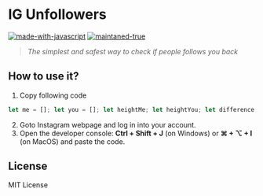 # IG Unfollowers
[![made-with-javascript](https://img.shields.io/badge/made_with-javasript-goldenrod
)](https://www.javascript.com)
[![maintaned-true](https://img.shields.io/badge/maintaned-true-seagreen
)](https://github.com/roma-marshall)
>_The simplest and safest  way to check if people follows you back_


##  How to use it?
1. Copy following code
   
```js
let me = []; let you = []; let heightMe; let heightYou; let difference; let username = window.location.href.slice(25); let meCount = Number(document.querySelector(`[href="${username}following/"] span`).textContent); let youCount = Number(document.querySelector(`[href="${username}followers/"] span`).textContent); const getFollowing = () => { document.querySelector(`[href="${username}following/"]`).click(); setTimeout(() => { document.querySelector('._aano div div').setAttribute('id', 'me'); const meTimer = setInterval(() => { if (document.querySelector('#me')) { heightMe = document.querySelector('#me').scrollHeight; document.querySelector('#me').scrollIntoView({block: 'end'}); if (heightMe === document.querySelector('#me').scrollHeight) { document.querySelectorAll('#me div a[role="link"] span').forEach((element, i) => { me[i] = element.textContent; }); if (me.length === meCount) { getFollowers(); clearInterval(meTimer); } } } }, 1500); }, 5000); }; const getFollowers = () => { document.querySelector(`[href="${username}followers/"]`).click(); setTimeout(() => { document.querySelector('._aano div div').setAttribute('id', 'you'); const youTimer = setInterval(() => { if (document.querySelector('#you')) { heightYou = document.querySelector('#you').scrollHeight; document.querySelector('#you').scrollIntoView({block: 'end'}); if (heightYou === document.querySelector('#you').scrollHeight) { document.querySelectorAll('#you div a[role="link"] span').forEach((element, i) => { you[i] = element.textContent; }); if (you.length === youCount) { getDifference(); clearInterval(youTimer); } } } }, 1500); }, 5000); }; const getDifference = () => { difference = me.filter(x => you.indexOf(x) === -1); console.log(difference); }; getFollowing();
```

2. Goto Instagram webpage and log in into your account.
3. Open the developer console: **Ctrl + Shift + J** (on Windows) or **⌘ + ⌥ + I** (on MacOS) and paste the code.

## License
MIT License
